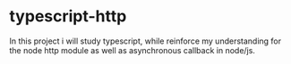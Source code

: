 # typescript-http

In this project i will study typescript, while reinforce my understanding for the node http module as well as asynchronous callback in node/js.
